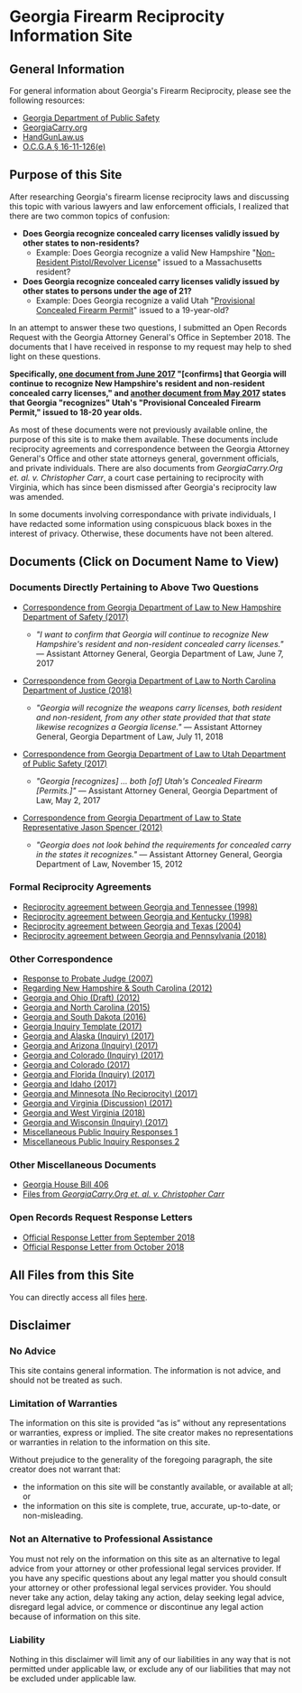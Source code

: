 # Georgia Firearm Reciprocity Information Site
## General Information
For general information about Georgia's Firearm Reciprocity, please see the following resources:
* [Georgia Department of Public Safety](https://dps.georgia.gov/georgias-firearm-permit-reciprocity)
* [GeorgiaCarry.org](https://www.georgiacarry.org/cms/georgias-carry-laws-explained/frequently-asked-questions/#Reciprocity)
* [HandGunLaw.us](http://www.handgunlaw.us/states/georgia.pdf)
* [O.C.G.A § 16-11-126(e)](https://law.justia.com/codes/georgia/2017/title-16/chapter-11/article-4/part-3/section-16-11-126/)

## Purpose of this Site
After researching Georgia's firearm license reciprocity laws and discussing this topic with various lawyers and law enforcement officials, I realized that there are two common topics of confusion:

* **Does Georgia recognize concealed carry licenses validly issued by other states to non-residents?**
  * Example: Does Georgia recognize a valid New Hampshire "[Non-Resident Pistol/Revolver License](https://www.nh.gov/safety/divisions/nhsp/ssb/permitslicensing/plupr.html)" issued to a Massachusetts resident?
* **Does Georgia recognize concealed carry licenses validly issued by other states to persons under the age of 21?**
  * Example: Does Georgia recognize a valid Utah "[Provisional Concealed Firearm Permit](https://bci.utah.gov/information-about-the-provisional-concealed-firearm-permit/)" issued to a 19-year-old?

In an attempt to answer these two questions, I submitted an Open Records Request with the Georgia Attorney General's Office in September 2018. The documents that I have received in response to my request may help to shed light on these questions.

**Specifically, [one document from June 2017](20170607_Georgia_New_Hampshire_Reciprocity.pdf) "\[confirms] that Georgia will continue to recognize New Hampshire's resident and non-resident concealed carry licenses," and [another document from May 2017](20170502_Georgia_Utah_Reciprocity.pdf) states that Georgia "recognizes" Utah's "Provisional Concealed Firearm Permit," issued to 18-20 year olds.**

As most of these documents were not previously available online, the purpose of this site is to make them available. These documents include reciprocity agreements and correspondence between the Georgia Attorney General's Office and other state attorneys general, government officials, and private individuals. There are also documents from *GeorgiaCarry.Org et. al. v. Christopher Carr*, a court case pertaining to reciprocity with Virginia, which has since been dismissed after Georgia's reciprocity law was amended.

In some documents involving correspondance with private individuals, I have redacted some information using conspicuous black boxes in the interest of privacy. Otherwise, these documents have not been altered.

## Documents (Click on Document Name to View)
### Documents Directly Pertaining to Above Two Questions
* [Correspondence from Georgia Department of Law to New Hampshire Department of Safety (2017)](20170607_Georgia_New_Hampshire_Reciprocity.pdf)
  * *"I want to confirm that Georgia will continue to recognize New Hampshire's resident and non-resident concealed carry licenses."* — Assistant Attorney General, Georgia Department of Law, June 7, 2017
 
* [Correspondence from Georgia Department of Law to North Carolina Department of Justice (2018)](20180711_Georgia_North_Carolina_Reciprocity.pdf)
  * *"Georgia will recognize the weapons carry licenses, both resident and non-resident, from any other state provided that that state likewise recognizes a Georgia license."* — Assistant Attorney General, Georgia Department of Law, July 11, 2018
 
* [Correspondence from Georgia Department of Law to Utah Department of Public Safety (2017)](20170502_Georgia_Utah_Reciprocity.pdf)
  * *"Georgia \[recognizes] ... both \[of] Utah's Concealed Firearm \[Permits.]"* — Assistant Attorney General, Georgia Department of Law, May 2, 2017
 
* [Correspondence from Georgia Department of Law to State Representative Jason Spencer (2012)](20121116_Georgia_New_Hampshire_Reciprocity.pdf)
  * *"Georgia does not look behind the requirements for concealed carry in the states it recognizes."* — Assistant Attorney General, Georgia Department of Law, November 15, 2012

### Formal Reciprocity Agreements
* [Reciprocity agreement between Georgia and Tennessee (1998)](19980406_Georgia_Tennessee_Reciprocity_Agreement.pdf)
* [Reciprocity agreement between Georgia and Kentucky (1998)](19980828_Georgia_Kentucky_Reciprocity_Agreement.pdf)
* [Reciprocity agreement between Georgia and Texas (2004)](20041129_Georgia_Texas_Reciprocity_Agreement.pdf)
* [Reciprocity agreement between Georgia and Pennsylvania (2018)](Georgia_Pennsylvania_Reciprocity_Agreement.pdf)

### Other Correspondence
* [Response to Probate Judge (2007)](20071128_Georgia_Probate_Judge_Cason_Inquiry.pdf)
* [Regarding New Hampshire & South Carolina (2012)](20121105_Georgia_New_Hampshire_Reciprocity_South_Carolina_No_Reciprocity.pdf)
* [Georgia and Ohio (Draft) (2012)](20120103_Georgia_Ohio_Memo.pdf)
* [Georgia and North Carolina (2015)](20150504_Georgia_North_Carolina_Reciprocity.pdf)
* [Georgia and South Dakota (2016)](20161222_Georgia_South_Dakota_Reciprocity.pdf)
* [Georgia Inquiry Template (2017)](20170405_Georgia_Inquiry_Template.pdf)
* [Georgia and Alaska (Inquiry) (2017)](20170412_Georgia_Alaska_Inquiry.pdf)
* [Georgia and Arizona (Inquiry) (2017)](20170412_Georgia_Arizona_Inquiry.pdf)
* [Georgia and Colorado (Inquiry) (2017)](20170412_Georgia_Colorado_Inquiry.pdf)
* [Georgia and Colorado (2017)](20170509_Georgia_Colorado_Reciprocity.pdf)
* [Georgia and Florida (Inquiry) (2017)](20170412_Georgia_Florida_Inquiry.pdf)
* [Georgia and Idaho (2017)](20170720_Georgia_Idaho_Reciprocity.pdf)
* [Georgia and Minnesota (No Reciprocity) (2017)](20170720_Georgia_Minnesota_No_Reciprocity.pdf)
* [Georgia and Virginia (Discussion) (2017)](20170331_Georgia_Virginia_Discussion.pdf)
* [Georgia and West Virginia (2018)](20180711_Georgia_West_Virginia_Reciprocity.pdf)
* [Georgia and Wisconsin (Inquiry) (2017)](20170412_Georgia_Wisconsin_Inquiry.pdf)
* [Miscellaneous Public Inquiry Responses 1](Misc_Public_Inquiries.pdf)
* [Miscellaneous Public Inquiry Responses 2](Misc_Public_Inquiries_2.pdf)


### Other Miscellaneous Documents
* [Georgia House Bill 406](Georgia_HB406.pdf)
* [Files from *GeorgiaCarry.Org et. al. v. Christopher Carr*](GeorgiaCarryOrg_v_Carr_Case_Files.pdf)

### Open Records Request Response Letters
* [Official Response Letter from September 2018](20180921_Open_Records_Response_Letter.pdf)
* [Official Response Letter from October 2018](20181005_Open_Records_Response_Letter.pdf)

## All Files from this Site
You can directly access all files [here](https://github.com/GeorgiaFirearmReciprocity/GeorgiaFirearmReciprocity.github.io/).

## Disclaimer
### No Advice
This site contains general information. The information is not advice, and should not be treated as such.

### Limitation of Warranties
The information on this site is provided “as is” without any representations or warranties, express or implied. The site creator makes no representations or warranties in relation to the information on this site.  

Without prejudice to the generality of the foregoing paragraph, the site creator does not warrant that:
* the information on this site will be constantly available, or available at all; or
* the information on this site is complete, true, accurate, up-to-date, or non-misleading.

### Not an Alternative to Professional Assistance

You must not rely on the information on this site as an alternative to legal advice from your attorney or other professional legal services provider. If you have any specific questions about any legal matter you should consult your attorney or other professional legal services provider. You should never take any action, delay taking any action, delay seeking legal advice, disregard legal advice, or commence or discontinue any legal action because of information on this site.

### Liability

Nothing in this disclaimer will limit any of our liabilities in any way that is not permitted under applicable law, or exclude any of our liabilities that may not be excluded under applicable law.
